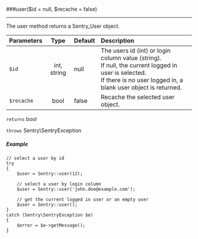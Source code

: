 ###user($id = null, $recache = false)

----------

The user method returns a Sentry_User object.

Parameters                   | Type            | Default       | Description
:--------------------------- | :-------------: | :------------ | :--------------
`$id`                     	 | int, string     | null          | The users id (int) or login column value (string).<br>If null, the current logged in user is selected.<br>If there is no user logged in, a blank user object is returned.
`$recache`                   | bool            | false         | Recache the selected user object.

`returns` bool

`throws` Sentry\SentryException

##### Example

	// select a user by id
	try
	{
		$user = Sentry::user(12);

		// select a user by login column
		$user = Sentry::user('john.doe@example.com');

		// get the current logged in user or an empty user
		$user = Sentry::user();
	}
	catch (Sentry\SentryException $e)
	{
		$error = $e->getMessage();
	}
